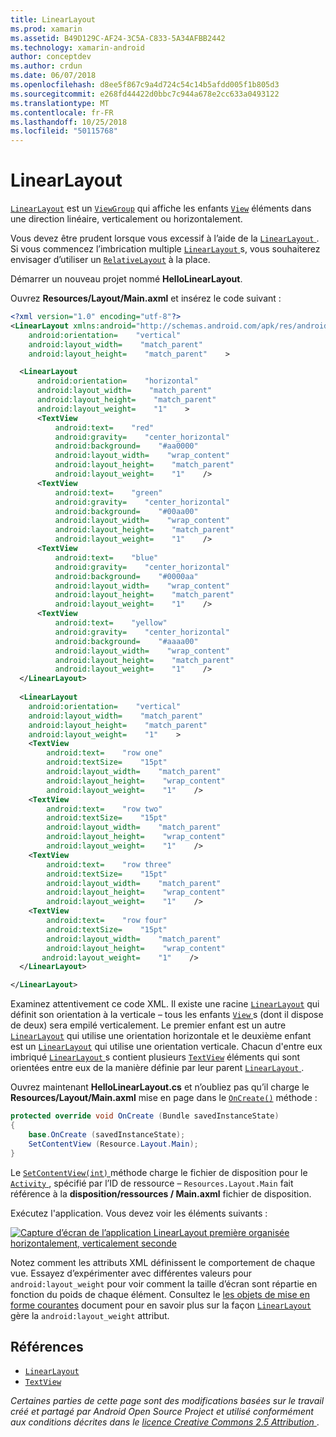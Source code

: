 ```yaml
---
title: LinearLayout
ms.prod: xamarin
ms.assetid: B49D129C-AF24-3C5A-C833-5A34AFBB2442
ms.technology: xamarin-android
author: conceptdev
ms.author: crdun
ms.date: 06/07/2018
ms.openlocfilehash: d8ee5f867c9a4d724c54c14b5afdd005f1b805d3
ms.sourcegitcommit: e268fd44422d0bbc7c944a678e2cc633a0493122
ms.translationtype: MT
ms.contentlocale: fr-FR
ms.lasthandoff: 10/25/2018
ms.locfileid: "50115768"
---
```

# <a name="linearlayout"></a>LinearLayout

[`LinearLayout`](https://developer.xamarin.com/api/type/Android.Widget.LinearLayout/) est un [`ViewGroup`](https://developer.xamarin.com/api/type/Android.Views.ViewGroup/)
qui affiche les enfants [`View`](https://developer.xamarin.com/api/type/Android.Views.View/)
éléments dans une direction linéaire, verticalement ou horizontalement.

Vous devez être prudent lorsque vous excessif à l’aide de la [ `LinearLayout` ](https://developer.xamarin.com/api/type/Android.Widget.LinearLayout/).
Si vous commencez l’imbrication multiple [ `LinearLayout` ](https://developer.xamarin.com/api/type/Android.Widget.LinearLayout/)s, vous souhaiterez envisager d’utiliser un [`RelativeLayout`](https://developer.xamarin.com/api/type/Android.Widget.RelativeLayout/)
à la place.

Démarrer un nouveau projet nommé **HelloLinearLayout**.

Ouvrez **Resources/Layout/Main.axml** et insérez le code suivant :

```xml
<?xml version="1.0" encoding="utf-8"?>
<LinearLayout xmlns:android="http://schemas.android.com/apk/res/android"
    android:orientation=    "vertical"
    android:layout_width=    "match_parent"
    android:layout_height=    "match_parent"    >

  <LinearLayout
      android:orientation=    "horizontal"
      android:layout_width=    "match_parent"
      android:layout_height=    "match_parent"
      android:layout_weight=    "1"    >
      <TextView
          android:text=    "red"
          android:gravity=    "center_horizontal"
          android:background=    "#aa0000"
          android:layout_width=    "wrap_content"
          android:layout_height=    "match_parent"
          android:layout_weight=    "1"    />
      <TextView
          android:text=    "green"
          android:gravity=    "center_horizontal"
          android:background=    "#00aa00"
          android:layout_width=    "wrap_content"
          android:layout_height=    "match_parent"
          android:layout_weight=    "1"    />
      <TextView
          android:text=    "blue"
          android:gravity=    "center_horizontal"
          android:background=    "#0000aa"
          android:layout_width=    "wrap_content"
          android:layout_height=    "match_parent"
          android:layout_weight=    "1"    />
      <TextView
          android:text=    "yellow"
          android:gravity=    "center_horizontal"
          android:background=    "#aaaa00"
          android:layout_width=    "wrap_content"
          android:layout_height=    "match_parent"
          android:layout_weight=    "1"    />
  </LinearLayout>
        
  <LinearLayout
    android:orientation=    "vertical"
    android:layout_width=    "match_parent"
    android:layout_height=    "match_parent"
    android:layout_weight=    "1"    >
    <TextView
        android:text=    "row one"
        android:textSize=    "15pt"
        android:layout_width=    "match_parent"
        android:layout_height=    "wrap_content"
        android:layout_weight=    "1"    />
    <TextView
        android:text=    "row two"
        android:textSize=    "15pt"
        android:layout_width=    "match_parent"
        android:layout_height=    "wrap_content"
        android:layout_weight=    "1"    />
    <TextView
        android:text=    "row three"
        android:textSize=    "15pt"
        android:layout_width=    "match_parent"
        android:layout_height=    "wrap_content"
        android:layout_weight=    "1"    />
    <TextView
        android:text=    "row four"
        android:textSize=    "15pt"
        android:layout_width=    "match_parent"
        android:layout_height=    "wrap_content"
       android:layout_weight=    "1"    />
  </LinearLayout>

</LinearLayout>
```

Examinez attentivement ce code XML. Il existe une racine [`LinearLayout`](https://developer.xamarin.com/api/type/Android.Widget.LinearLayout/)
qui définit son orientation à la verticale &ndash; tous les enfants [ `View` ](https://developer.xamarin.com/api/type/Android.Views.View/)s (dont il dispose de deux) sera empilé verticalement. Le premier enfant est un autre [`LinearLayout`](https://developer.xamarin.com/api/type/Android.Widget.LinearLayout/)
qui utilise une orientation horizontale et le deuxième enfant est un [`LinearLayout`](https://developer.xamarin.com/api/type/Android.Widget.LinearLayout/)
qui utilise une orientation verticale. Chacun d'entre eux imbriqué [ `LinearLayout` ](https://developer.xamarin.com/api/type/Android.Widget.LinearLayout/)s contient plusieurs [`TextView`](https://developer.xamarin.com/api/type/Android.Widget.TextView/)
éléments qui sont orientées entre eux de la manière définie par leur parent [ `LinearLayout` ](https://developer.xamarin.com/api/type/Android.Widget.LinearLayout/).

Ouvrez maintenant **HelloLinearLayout.cs** et n’oubliez pas qu’il charge le **Resources/Layout/Main.axml** mise en page dans le [`OnCreate()`](https://developer.xamarin.com/api/member/Android.App.Activity.OnCreate/p/Android.OS.Bundle/)
méthode :

```csharp
protected override void OnCreate (Bundle savedInstanceState)
{
    base.OnCreate (savedInstanceState);
    SetContentView (Resource.Layout.Main);
}
```

Le [ `SetContentView(int)` ](https://developer.xamarin.com/api/member/Android.App.Activity.SetContentView/(System.Int32)) méthode charge le fichier de disposition pour le [ `Activity` ](https://developer.xamarin.com/api/type/Android.App.Activity/), spécifié par l’ID de ressource &ndash; `Resources.Layout.Main` fait référence à la **disposition/ressources / Main.axml** fichier de disposition.

Exécutez l'application. Vous devez voir les éléments suivants :

[![Capture d’écran de l’application LinearLayout première organisée horizontalement, verticalement seconde](linear-layout-images/helloviews1.png)](linear-layout-images/helloviews1.png#lightbox)

Notez comment les attributs XML définissent le comportement de chaque vue. Essayez d’expérimenter avec différentes valeurs pour `android:layout_weight` pour voir comment la taille d’écran sont répartie en fonction du poids de chaque élément. Consultez le [les objets de mise en forme courantes](http://developer.android.com/guide/topics/ui/declaring-layout.html) document pour en savoir plus sur la façon [`LinearLayout`](https://developer.xamarin.com/api/type/Android.Widget.LinearLayout/)
gère la `android:layout_weight` attribut.


## <a name="references"></a>Références

-   [`LinearLayout`](https://developer.xamarin.com/api/type/Android.Widget.LinearLayout/) 
-   [`TextView`](https://developer.xamarin.com/api/type/Android.Widget.TextView/) 

*Certaines parties de cette page sont des modifications basées sur le travail créé et partagé par Android Open Source Project et utilisé conformément aux conditions décrites dans le*
[*licence Creative Commons 2.5 Attribution* ](http://creativecommons.org/licenses/by/2.5/).


